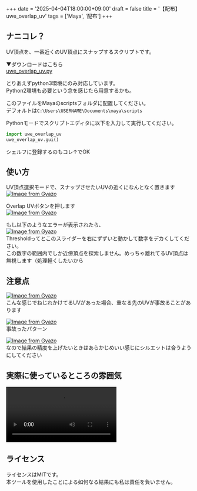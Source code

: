 +++
date = '2025-04-04T18:00:00+09:00'
draft = false
title = '【配布】uwe_overlap_uv'
tags = ['Maya', '配布']
+++

## ナニコレ？
UV頂点を、一番近くのUV頂点にスナップするスクリプトです。

▼ダウンロードはこちら  
[uwe_overlap_uv.py](https://github.com/kinouwe/uwe-maya/blob/main/python/uv/uwe_overlap_uv.py)

とりあえずpython3環境にのみ対応しています。  
Python2環境も必要という念を感じたら用意するかも。

このファイルをMayaのscriptsフォルダに配置してください。  
デフォルトは`C:\Users\USERNAME\Documents\maya\scripts`

Pythonモードでスクリプトエディタに以下を入力して実行してください。
```python
import uwe_overlap_uv
uwe_overlap_uv.gui()
```
シェルフに登録するのもコレ↑でOK


## 使い方
UV頂点選択モードで、スナップさせたいUVの近くになんとなく置きます  
[![Image from Gyazo](https://i.gyazo.com/thumb/240/28edf6d962a1f32526eb3cbe236e5f69.png)](https://gyazo.com/28edf6d962a1f32526eb3cbe236e5f69)

Overlap UVボタンを押します  
[![Image from Gyazo](https://i.gyazo.com/768a85466df17965b406031f81b8c238.png)](https://gyazo.com/768a85466df17965b406031f81b8c238)

もし以下のようなエラーが表示されたら、  
[![Image from Gyazo](https://i.gyazo.com/f61df322b7885c4ed0310904526442d6.png)](https://gyazo.com/f61df322b7885c4ed0310904526442d6)  
Thresholdってとこのスライダーを右にずずいと動かして数字をデカくしてください。  
この数字の範囲内でしか近傍頂点を探索しません。めっちゃ離れてるUV頂点は無視します（処理軽くしたいから

## 注意点
[![Image from Gyazo](https://i.gyazo.com/0ff02100da5e6f83bf0157ae4448e96f.png)](https://gyazo.com/0ff02100da5e6f83bf0157ae4448e96f)  
こんな感じでねじれかけてるUVがあった場合、重なる先のUVが事故ることがあります

[![Image from Gyazo](https://i.gyazo.com/283715e758e21b1f7b20654f5eb69280.png)](https://gyazo.com/283715e758e21b1f7b20654f5eb69280)  
事故ったパターン

[![Image from Gyazo](https://i.gyazo.com/9ddbdabb114e63d20ee0a0e67213a76f.png)](https://gyazo.com/9ddbdabb114e63d20ee0a0e67213a76f)  
なので結果の精度を上げたいときはあらかじめいい感じにシルエットは合うようにしてください


## 実際に使っているところの雰囲気  

<video controls src="https://i.gyazo.com/7b75833c0bdc5bc564c9910f41e7cd10.mp4" title="[https://gyazo.com/7b75833c0bdc5bc564c9910f41e7cd10]"></video>


## ライセンス

ライセンスはMITです。  
本ツールを使用したことによる如何なる結果にも私は責任を負いません。
